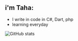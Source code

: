 ## i'm Taha:

- I write in code in C#, Dart, php 
- learning everyday

![GitHub stats](https://github-readme-stats.vercel.app/api?username=Tahateber95&show_icons=true&theme=cobalt)

